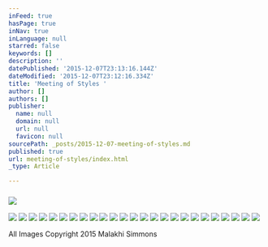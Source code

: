 ```yaml
---
inFeed: true
hasPage: true
inNav: true
inLanguage: null
starred: false
keywords: []
description: ''
datePublished: '2015-12-07T23:13:16.144Z'
dateModified: '2015-12-07T23:12:16.334Z'
title: 'Meeting of Styles '
author: []
authors: []
publisher:
  name: null
  domain: null
  url: null
  favicon: null
sourcePath: _posts/2015-12-07-meeting-of-styles.md
published: true
url: meeting-of-styles/index.html
_type: Article

---
```

### ![](https://the-grid-user-content.s3-us-west-2.amazonaws.com/2db107a8-e49a-4585-90cb-a64688762f8e.jpg)
![](https://the-grid-user-content.s3-us-west-2.amazonaws.com/8119e9f3-05bc-4265-81ca-292df6b15c58.jpg)
![](https://the-grid-user-content.s3-us-west-2.amazonaws.com/fb60532a-9a53-48a5-9095-50299cacbe88.jpg)
![](https://the-grid-user-content.s3-us-west-2.amazonaws.com/17c43c48-359f-4f39-82be-80c99986a9b6.jpg)
![](https://the-grid-user-content.s3-us-west-2.amazonaws.com/c0064afa-bb59-4afe-978f-dc184801f371.jpg)
![](https://the-grid-user-content.s3-us-west-2.amazonaws.com/a01f7f25-f6a4-409c-a7d7-72f8ece731ef.jpg)
![](https://the-grid-user-content.s3-us-west-2.amazonaws.com/f4fbb8be-f4b5-4a89-a9d0-b70bd98bd9a4.jpg)
![](https://the-grid-user-content.s3-us-west-2.amazonaws.com/e3cfc803-7e8d-4fdf-b5ff-9da3a8cc466a.jpg)
![](https://the-grid-user-content.s3-us-west-2.amazonaws.com/ee3215ae-ac27-4939-b013-47ccdcbcf668.jpg)
![](https://the-grid-user-content.s3-us-west-2.amazonaws.com/1e42dc2f-2a9e-42c3-9265-d6485bb37f6b.jpg)
![](https://the-grid-user-content.s3-us-west-2.amazonaws.com/ed699543-693e-4e5d-9ecc-bdc7d7e7990f.jpg)
![](https://the-grid-user-content.s3-us-west-2.amazonaws.com/40c572d8-bc25-4101-9d04-ead3cc5d6ef5.jpg)
![](https://the-grid-user-content.s3-us-west-2.amazonaws.com/57328997-28be-4a87-b6d1-ad4d15ecf7bd.jpg)
![](https://the-grid-user-content.s3-us-west-2.amazonaws.com/5354864f-4990-495b-9d7c-e8d10e900a57.jpg)
![](https://the-grid-user-content.s3-us-west-2.amazonaws.com/8c1f02e5-ae69-4286-9e08-18255e19617d.jpg)
![](https://the-grid-user-content.s3-us-west-2.amazonaws.com/c01f6566-79bf-42c5-a83a-7b224feb3ebe.jpg)
![](https://the-grid-user-content.s3-us-west-2.amazonaws.com/b13ee507-000f-4b5b-9cdb-10ed86ba5e5c.jpg)
![](https://the-grid-user-content.s3-us-west-2.amazonaws.com/63cc4f8f-3ce8-4c49-8047-ecad76a553c5.jpg)
![](https://the-grid-user-content.s3-us-west-2.amazonaws.com/5124bb8c-58d4-4fb7-8b1c-47698d7256de.jpg)
![](https://the-grid-user-content.s3-us-west-2.amazonaws.com/0b6ce6ba-604b-422f-b27b-b12f6a3fa7a9.jpg)
![](https://the-grid-user-content.s3-us-west-2.amazonaws.com/238936e3-18e7-4d16-bac2-b999e6fa15f4.jpg)
![](https://the-grid-user-content.s3-us-west-2.amazonaws.com/5111a894-aec3-4efd-829c-07f58f6a1b3f.jpg)
![](https://the-grid-user-content.s3-us-west-2.amazonaws.com/cb26da6f-dc9e-4ca5-9211-41946f8d6aeb.jpg)
![](https://the-grid-user-content.s3-us-west-2.amazonaws.com/e63a8572-07d1-4e1e-9d23-1254e5744e95.jpg)
![](https://the-grid-user-content.s3-us-west-2.amazonaws.com/197e6a0b-4e22-48c2-b426-10158abdd78a.jpg)
![](https://the-grid-user-content.s3-us-west-2.amazonaws.com/51952638-7129-44b0-a7be-ad57186c4591.jpg)

All Images  Copyright 2015 Malakhi Simmons